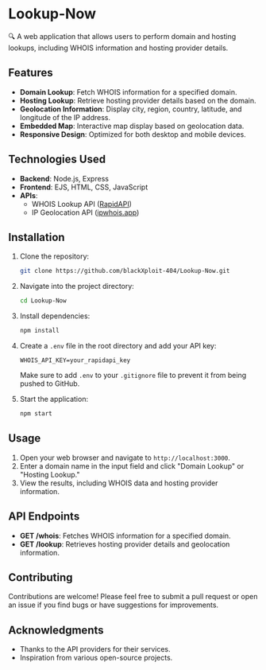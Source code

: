 # Lookup-Now

🔍 A web application that allows users to perform domain and hosting lookups, including WHOIS information and hosting provider details.

## Features

- **Domain Lookup**: Fetch WHOIS information for a specified domain.
- **Hosting Lookup**: Retrieve hosting provider details based on the domain.
- **Geolocation Information**: Display city, region, country, latitude, and longitude of the IP address.
- **Embedded Map**: Interactive map display based on geolocation data.
- **Responsive Design**: Optimized for both desktop and mobile devices.

## Technologies Used

- **Backend**: Node.js, Express
- **Frontend**: EJS, HTML, CSS, JavaScript
- **APIs**:
  - WHOIS Lookup API ([RapidAPI](https://rapidapi.com))
  - IP Geolocation API ([ipwhois.app](https://ipwhois.app))

## Installation

1. Clone the repository:

   ```bash
   git clone https://github.com/blackXploit-404/Lookup-Now.git
   ```

2. Navigate into the project directory:

   ```bash
   cd Lookup-Now
   ```

3. Install dependencies:

   ```bash
   npm install
   ```

4. Create a `.env` file in the root directory and add your API key:

   ```plaintext
   WHOIS_API_KEY=your_rapidapi_key
   ```

   Make sure to add `.env` to your `.gitignore` file to prevent it from being pushed to GitHub.

5. Start the application:

   ```bash
   npm start
   ```

## Usage

1. Open your web browser and navigate to `http://localhost:3000`.
2. Enter a domain name in the input field and click "Domain Lookup" or "Hosting Lookup."
3. View the results, including WHOIS data and hosting provider information.

## API Endpoints

- **GET /whois**: Fetches WHOIS information for a specified domain.
- **GET /lookup**: Retrieves hosting provider details and geolocation information.

## Contributing

Contributions are welcome! Please feel free to submit a pull request or open an issue if you find bugs or have suggestions for improvements.


## Acknowledgments

- Thanks to the API providers for their services.
- Inspiration from various open-source projects.
```
